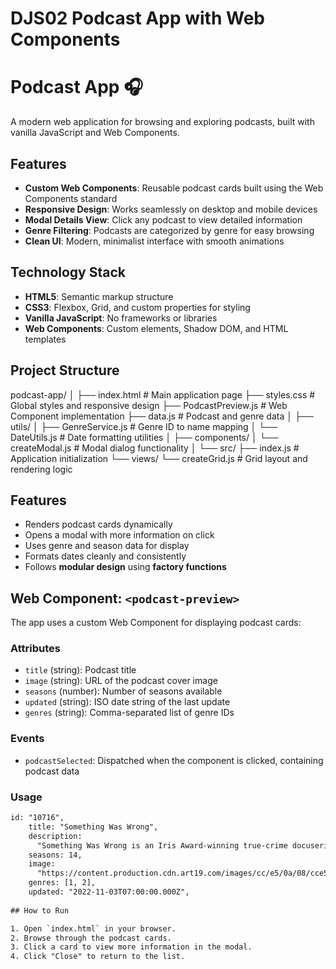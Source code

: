 # DJS02 Podcast App with Web Components

# Podcast App 🎧

A modern web application for browsing and exploring podcasts, built with vanilla JavaScript and Web Components.

## Features

- **Custom Web Components**: Reusable podcast cards built using the Web Components standard
- **Responsive Design**: Works seamlessly on desktop and mobile devices
- **Modal Details View**: Click any podcast to view detailed information
- **Genre Filtering**: Podcasts are categorized by genre for easy browsing
- **Clean UI**: Modern, minimalist interface with smooth animations

## Technology Stack

- **HTML5**: Semantic markup structure
- **CSS3**: Flexbox, Grid, and custom properties for styling
- **Vanilla JavaScript**: No frameworks or libraries
- **Web Components**: Custom elements, Shadow DOM, and HTML templates

## Project Structure
podcast-app/
│
├── index.html # Main application page
├── styles.css # Global styles and responsive design
├── PodcastPreview.js # Web Component implementation
├── data.js # Podcast and genre data
│
├── utils/
│ ├── GenreService.js # Genre ID to name mapping
│ └── DateUtils.js # Date formatting utilities
│
├── components/
│ └── createModal.js # Modal dialog functionality
│
└── src/
├── index.js # Application initialization
└── views/
└── createGrid.js # Grid layout and rendering logic

## Features

- Renders podcast cards dynamically
- Opens a modal with more information on click
- Uses genre and season data for display
- Formats dates cleanly and consistently
- Follows **modular design** using **factory functions**

## Web Component: `<podcast-preview>`

The app uses a custom Web Component for displaying podcast cards:

### Attributes
- `title` (string): Podcast title
- `image` (string): URL of the podcast cover image
- `seasons` (number): Number of seasons available
- `updated` (string): ISO date string of the last update
- `genres` (string): Comma-separated list of genre IDs

### Events
- `podcastSelected`: Dispatched when the component is clicked, containing podcast data

### Usage
```html
id: "10716",
    title: "Something Was Wrong",
    description:
      "Something Was Wrong is an Iris Award-winning true-crime docuseries about the discovery, trauma, and recovery from shocking life events and abusive relationships.",
    seasons: 14,
    image:
      "https://content.production.cdn.art19.com/images/cc/e5/0a/08/cce50a08-d77d-490e-8c68-17725541b0ca/9dcebd4019d57b9551799479fa226e2a79026be5e2743c7aef19eac53532a29d66954da6e8dbdda8219b059a59c0abe6dba6049892b10dfb2f25ed90d6fe8d9a.jpeg",
    genres: [1, 2],
    updated: "2022-11-03T07:00:00.000Z",
  
## How to Run

1. Open `index.html` in your browser.
2. Browse through the podcast cards.
3. Click a card to view more information in the modal.
4. Click "Close" to return to the list.
